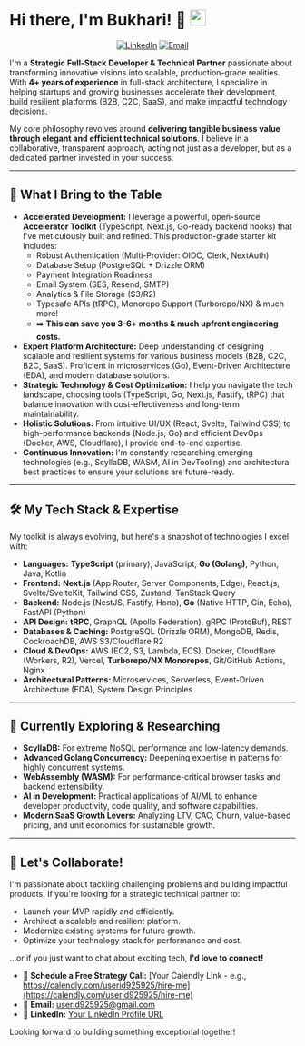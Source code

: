 # Hi there, I'm Bukhari! 👋 <img src="https://media.giphy.com/media/hvRJCLFzcasrR4ia7z/giphy.gif" width="28px">

<p align="center">
  <a href="https://www.linkedin.com/in/your-linkedin-profile/" target="_blank" rel="noopener noreferrer"><img src="https://img.shields.io/badge/LinkedIn-0077B5?style=for-the-badge&logo=linkedin&logoColor=white" alt="LinkedIn"/></a>
  <a href="mailto:userid925925@gmail.com"><img src="https://img.shields.io/badge/Email_Me-D14836?style=for-the-badge&logo=gmail&logoColor=white" alt="Email"/></a>
  <!-- Add your portfolio/website link if you have one -->
  <!-- <a href="YOUR_PORTFOLIO_URL" target="_blank" rel="noopener noreferrer"><img src="https://img.shields.io/badge/Portfolio-3b82f6?style=for-the-badge&logo=google-chrome&logoColor=white" alt="Portfolio"/></a> -->
</p>

I'm a **Strategic Full-Stack Developer & Technical Partner** passionate about transforming innovative visions into scalable, production-grade realities. With **4+ years of experience** in full-stack architecture, I specialize in helping startups and growing businesses accelerate their development, build resilient platforms (B2B, C2C, SaaS), and make impactful technology decisions.

My core philosophy revolves around **delivering tangible business value through elegant and efficient technical solutions**. I believe in a collaborative, transparent approach, acting not just as a developer, but as a dedicated partner invested in your success.

---

## 🚀 What I Bring to the Table

*   **Accelerated Development:** I leverage a powerful, open-source **Accelerator Toolkit** (TypeScript, Next.js, Go-ready backend hooks) that I've meticulously built and refined. This production-grade starter kit includes:
    *   Robust Authentication (Multi-Provider: OIDC, Clerk, NextAuth)
    *   Database Setup (PostgreSQL + Drizzle ORM)
    *   Payment Integration Readiness
    *   Email System (SES, Resend, SMTP)
    *   Analytics & File Storage (S3/R2)
    *   Typesafe APIs (tRPC), Monorepo Support (Turborepo/NX) & much more!
    *   ➡️ **This can save you 3-6+ months & much upfront engineering costs.**
*   **Expert Platform Architecture:** Deep understanding of designing scalable and resilient systems for various business models (B2B, C2C, B2C, SaaS). Proficient in microservices (Go), Event-Driven Architecture (EDA), and modern database solutions.
*   **Strategic Technology & Cost Optimization:** I help you navigate the tech landscape, choosing tools (TypeScript, Go, Next.js, Fastify, tRPC) that balance innovation with cost-effectiveness and long-term maintainability.
*   **Holistic Solutions:** From intuitive UI/UX (React, Svelte, Tailwind CSS) to high-performance backends (Node.js, Go) and efficient DevOps (Docker, AWS, Cloudflare), I provide end-to-end expertise.
*   **Continuous Innovation:** I'm constantly researching emerging technologies (e.g., ScyllaDB, WASM, AI in DevTooling) and architectural best practices to ensure your solutions are future-ready.

---

## 🛠️ My Tech Stack & Expertise

My toolkit is always evolving, but here's a snapshot of technologies I excel with:

*   **Languages:** **TypeScript** (primary), JavaScript, **Go (Golang)**, Python, Java, Kotlin
*   **Frontend:** **Next.js** (App Router, Server Components, Edge), React.js, Svelte/SvelteKit, Tailwind CSS, Zustand, TanStack Query
*   **Backend:** Node.js (NestJS, Fastify, Hono), **Go** (Native HTTP, Gin, Echo), FastAPI (Python)
*   **API Design:** **tRPC**, GraphQL (Apollo Federation), gRPC (ProtoBuf), REST
*   **Databases & Caching:** PostgreSQL (Drizzle ORM), MongoDB, Redis, CockroachDB, AWS S3/Cloudflare R2
*   **Cloud & DevOps:** AWS (EC2, S3, Lambda, ECS), Docker, Cloudflare (Workers, R2), Vercel, **Turborepo/NX Monorepos**, Git/GitHub Actions, Nginx
*   **Architectural Patterns:** Microservices, Serverless, Event-Driven Architecture (EDA), System Design Principles

---

## 🌱 Currently Exploring & Researching

*   **ScyllaDB:** For extreme NoSQL performance and low-latency demands.
*   **Advanced Golang Concurrency:** Deepening expertise in patterns for highly concurrent systems.
*   **WebAssembly (WASM):** For performance-critical browser tasks and backend extensibility.
*   **AI in Development:** Practical applications of AI/ML to enhance developer productivity, code quality, and software capabilities.
*   **Modern SaaS Growth Levers:** Analyzing LTV, CAC, Churn, value-based pricing, and unit economics for sustainable growth.

---

## 🤝 Let's Collaborate!

I'm passionate about tackling challenging problems and building impactful products. If you're looking for a strategic technical partner to:

*   Launch your MVP rapidly and efficiently.
*   Architect a scalable and resilient platform.
*   Modernize existing systems for future growth.
*   Optimize your technology stack for performance and cost.

...or if you just want to chat about exciting tech, **I'd love to connect!**

*   💬 **Schedule a Free Strategy Call:** [Your Calendly Link - e.g., https://calendly.com/userid925925/hire-me](https://calendly.com/userid925925/hire-me)
*   📧 **Email:** [userid925925@gmail.com](mailto:userid925925@gmail.com)
*   🔗 **LinkedIn:** [Your LinkedIn Profile URL](https://www.linkedin.com/in/your-linkedin-profile/)

Looking forward to building something exceptional together!
